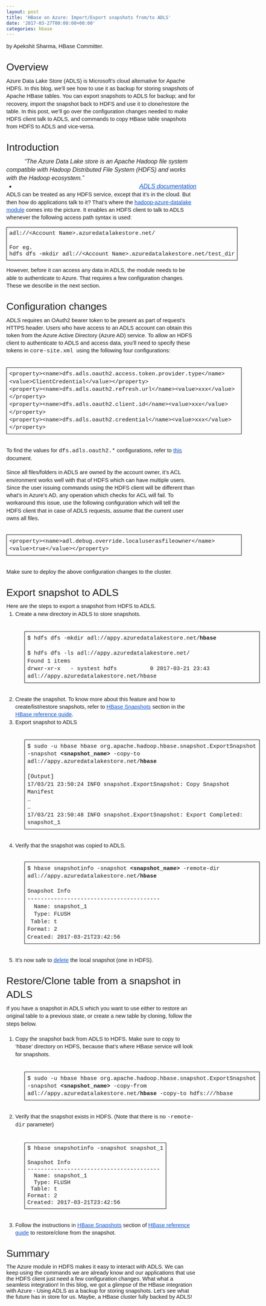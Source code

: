 ```yaml
---
layout: post
title: 'HBase on Azure: Import/Export snapshots from/to ADLS'
date: '2017-03-27T00:00:00+00:00'
categories: hbase
---
```

<p dir="ltr" style="line-height: 1.38; margin-top: 0pt; margin-bottom: 3pt;" id="docs-internal-guid-19570d40-1201-f310-c6fe-a53b1e1fd037"><span style="background-color: transparent; font-family: Arial; font-size: 11pt;">by Apekshit Sharma, HBase Committer.</span></p> 
  <h1 dir="ltr" style="line-height: 1.38; margin-top: 20pt; margin-bottom: 6pt;"><span style="font-size: 20pt; font-family: Arial; background-color: transparent; font-weight: 400; vertical-align: baseline;">Overview</span></h1> 
  <p dir="ltr" style="line-height: 1.38; margin-top: 0pt; margin-bottom: 0pt;"><span style="font-size: 11pt; font-family: Arial; background-color: transparent; vertical-align: baseline;">Azure Data Lake Store (ADLS) is Microsoft’s cloud alternative for Apache HDFS. In this blog, we’ll see how to use it as backup for storing snapshots of Apache HBase tables. You can export snapshots to ADLS for backup; and for recovery, import the snapshot back to HDFS and use it to clone/restore the table. In this post, we’ll go over the configuration changes needed to make HDFS client talk to ADLS, and commands to copy HBase table snapshots from HDFS to ADLS and vice-versa.</span></p> 
  <h1 dir="ltr" style="line-height: 1.38; margin-top: 20pt; margin-bottom: 6pt;"><span style="font-size: 20pt; font-family: Arial; background-color: transparent; font-weight: 400; vertical-align: baseline;">Introduction</span></h1> 
  <p dir="ltr" style="line-height: 1.38; margin-top: 0pt; margin-bottom: 0pt; text-indent: 36pt;"><span style="font-size: 12pt; font-family: Arial; color: #222222; font-style: italic; vertical-align: baseline;">“The Azure Data Lake store is an Apache Hadoop file system compatible with Hadoop Distributed File System (HDFS) and works with the Hadoop ecosystem.” </span></p> 
  <ul style="margin-top: 0pt; margin-bottom: 0pt;"> 
    <li dir="ltr" style="list-style-type: disc; font-size: 12pt; font-family: Arial; font-style: italic; vertical-align: baseline;"> 
      <p dir="ltr" style="line-height: 1.38; margin-top: 0pt; margin-bottom: 0pt; text-align: right;"><a href="https://docs.microsoft.com/en-us/azure/data-lake-store/data-lake-store-overview"><span style="font-size: 12pt; color: #1155cc; text-decoration: underline; vertical-align: baseline;">ADLS documentation</span></a></p> 
    </li> 
  </ul> 
  <p dir="ltr" style="line-height: 1.38; margin-top: 0pt; margin-bottom: 0pt;"><span style="font-size: 11pt; font-family: Arial; background-color: transparent; vertical-align: baseline;">ADLS can be treated as any HDFS service, except that it’s in the cloud. But then how do applications talk to it? That’s where the </span><a href="https://hadoop.apache.org/docs/current/hadoop-azure-datalake/index.html"><span style="font-size: 11pt; font-family: Arial; color: #1155cc; background-color: transparent; text-decoration: underline; vertical-align: baseline;">hadoop-azure-datalake module</span></a><span style="font-size: 11pt; font-family: Arial; background-color: transparent; vertical-align: baseline;"> comes into the picture. It enables an HDFS client to talk to ADLS whenever the following access path syntax is used:</span></p> 
  <div dir="ltr" style="margin-left: 0pt;"> 
    <table style="border: medium none; border-collapse: collapse; width: 468pt;"><colgroup><col width="*" /></colgroup> 
      <tbody> 
        <tr style="height: 0pt;"> 
          <td style="border-width: 1pt; border-style: solid; border-color: #000000; vertical-align: top; padding: 5pt;"> 
            <p dir="ltr" style="line-height: 1.2; margin-top: 0pt; margin-bottom: 0pt;"><span style="font-size: 11pt; font-family: &quot;Courier New&quot;; background-color: transparent; vertical-align: baseline;">adl://&lt;Account Name&gt;.azuredatalakestore.net/</span></p><br /> 
            <p dir="ltr" style="line-height: 1.2; margin-top: 0pt; margin-bottom: 0pt;"><span style="font-size: 11pt; font-family: &quot;Courier New&quot;; background-color: transparent; vertical-align: baseline;">For eg.</span><span style="font-size: 11pt; font-family: &quot;Courier New&quot;; background-color: transparent; vertical-align: baseline;"><br class="kix-line-break" /></span><span style="font-size: 11pt; font-family: &quot;Courier New&quot;; background-color: transparent; vertical-align: baseline;">hdfs dfs -mkdir adl://&lt;Account Name&gt;.azuredatalakestore.net/test_dir</span></p> 
          </td> 
        </tr> 
      </tbody> 
    </table> 
  </div> 
  <p dir="ltr" style="line-height: 1.38; margin-top: 0pt; margin-bottom: 0pt;"><span style="font-size: 11pt; font-family: Arial; background-color: transparent; vertical-align: baseline;">However, before it can access any data in ADLS, the module needs to be able to authenticate to Azure. That requires a few configuration changes. These we describe in the next section.</span></p> 
  <h1 dir="ltr" style="line-height: 1.38; margin-top: 20pt; margin-bottom: 6pt;"><span style="font-size: 20pt; font-family: Arial; background-color: transparent; font-weight: 400; vertical-align: baseline;">Configuration changes</span></h1> 
  <p dir="ltr" style="line-height: 1.38; margin-top: 0pt; margin-bottom: 0pt;"><span style="font-size: 11pt; font-family: Arial; background-color: transparent; vertical-align: baseline;">ADLS requires an OAuth2 bearer token to be present as part of request’s HTTPS header. Users who have access to an ADLS account can obtain this token from the Azure Active Directory (Azure AD) service. To allow an HDFS client to authenticate to ADLS and access data, you’ll need to specify these tokens in </span><span style="font-size: 11pt; font-family: &quot;Courier New&quot;; background-color: transparent; vertical-align: baseline;">core-site.xml </span><span style="font-size: 11pt; font-family: Arial; background-color: transparent; vertical-align: baseline;">using the following four configurations:</span></p><br /> 
  <div dir="ltr" style="margin-left: 0pt;"> 
    <table style="border: medium none; border-collapse: collapse; width: 468pt;"><colgroup><col width="*" /></colgroup> 
      <tbody> 
        <tr style="height: 0pt;"> 
          <td style="border-width: 1pt; border-style: solid; border-color: #000000; vertical-align: top; padding: 5pt;"> 
            <p dir="ltr" style="line-height: 1.38; margin-top: 0pt; margin-bottom: 0pt;"><span style="font-size: 11pt; font-family: &quot;Courier New&quot;; background-color: transparent; vertical-align: baseline;">&lt;property&gt;&lt;name&gt;dfs.adls.oauth2.access.token.provider.type&lt;/name&gt;&lt;value&gt;ClientCredential&lt;/value&gt;&lt;/property&gt;</span></p> 
            <p dir="ltr" style="line-height: 1.38; margin-top: 0pt; margin-bottom: 0pt;"><span style="font-size: 11pt; font-family: &quot;Courier New&quot;; background-color: transparent; vertical-align: baseline;">&lt;property&gt;&lt;name&gt;dfs.adls.oauth2.refresh.url&lt;/name&gt;&lt;value&gt;xxx&lt;/value&gt;&lt;/property&gt;</span><span style="font-size: 11pt; font-family: &quot;Courier New&quot;; background-color: transparent; vertical-align: baseline;"><br class="kix-line-break" /></span><span style="font-size: 11pt; font-family: &quot;Courier New&quot;; background-color: transparent; vertical-align: baseline;">&lt;property&gt;&lt;name&gt;dfs.adls.oauth2.client.id&lt;/name&gt;&lt;value&gt;xxx&lt;/value&gt;&lt;/property&gt;</span><span style="font-size: 11pt; font-family: &quot;Courier New&quot;; background-color: transparent; vertical-align: baseline;"><br class="kix-line-break" /></span><span style="font-size: 11pt; font-family: &quot;Courier New&quot;; background-color: transparent; vertical-align: baseline;">&lt;property&gt;&lt;name&gt;dfs.adls.oauth2.credential&lt;/name&gt;&lt;value&gt;xxx&lt;/value&gt;&lt;/property&gt;</span></p> 
          </td> 
        </tr> 
      </tbody> 
    </table> 
  </div><br /> 
  <p dir="ltr" style="line-height: 1.38; margin-top: 0pt; margin-bottom: 0pt;"><span style="font-size: 11pt; font-family: Arial; background-color: transparent; vertical-align: baseline;">To find the values for </span><span style="font-size: 11pt; font-family: &quot;Courier New&quot;; background-color: transparent; vertical-align: baseline;">dfs.adls.oauth2.*</span><span style="font-size: 11pt; font-family: Arial; background-color: transparent; vertical-align: baseline;"> configurations, refer to </span><a href="https://hadoop.apache.org/docs/current/hadoop-azure-datalake/index.html"><span style="font-size: 11pt; font-family: Arial; color: #1155cc; background-color: transparent; text-decoration: underline; vertical-align: baseline;">this</span></a><span style="font-size: 11pt; font-family: Arial; background-color: transparent; vertical-align: baseline;"> document.</span></p><br /> 
  <p dir="ltr" style="line-height: 1.38; margin-top: 0pt; margin-bottom: 0pt;"><span style="font-size: 11pt; font-family: Arial; background-color: transparent; vertical-align: baseline;">Since all files/folders in ADLS are owned by the account owner, it’s ACL environment works well with that of HDFS which can have multiple users. Since the user issuing commands using the HDFS client will be different than what’s in Azure’s AD, any operation which checks for ACL will fail. To workaround this issue, use the following configuration which will tell the HDFS client that in case of ADLS requests, assume that the current user owns all files.</span></p><br /> 
  <div dir="ltr" style="margin-left: 0pt;"> 
    <table style="border: medium none; border-collapse: collapse; width: 468pt;"><colgroup><col width="*" /></colgroup> 
      <tbody> 
        <tr style="height: 0pt;"> 
          <td style="border-width: 1pt; border-style: solid; border-color: #000000; vertical-align: top; padding: 5pt;"> 
            <p dir="ltr" style="line-height: 1.38; margin-top: 0pt; margin-bottom: 0pt;"><span style="font-size: 11pt; font-family: &quot;Courier New&quot;; background-color: transparent; vertical-align: baseline;">&lt;property&gt;&lt;name&gt;adl.debug.override.localuserasfileowner&lt;/name&gt;&lt;value&gt;true&lt;/value&gt;&lt;/property&gt;</span></p> 
          </td> 
        </tr> 
      </tbody> 
    </table> 
  </div><br /> 
  <p dir="ltr" style="line-height: 1.38; margin-top: 0pt; margin-bottom: 0pt;"><span style="font-size: 11pt; font-family: Arial; background-color: transparent; vertical-align: baseline;">Make sure to deploy the above configuration changes to the cluster.</span></p> 
  <h1 dir="ltr" style="line-height: 1.38; margin-top: 20pt; margin-bottom: 6pt;"><span style="font-size: 20pt; font-family: Arial; background-color: transparent; font-weight: 400; vertical-align: baseline;">Export snapshot to ADLS</span></h1> 
  <p dir="ltr" style="line-height: 1.38; margin-top: 0pt; margin-bottom: 0pt;"><span style="font-size: 11pt; font-family: Arial; background-color: transparent; vertical-align: baseline;">Here are the steps to export a snapshot from HDFS to ADLS.</span></p> 
  <ol style="margin-top: 0pt; margin-bottom: 0pt;"> 
    <li dir="ltr" style="list-style-type: decimal; font-size: 11pt; font-family: Arial; background-color: transparent; vertical-align: baseline;"> 
      <p dir="ltr" style="line-height: 1.38; margin-top: 0pt; margin-bottom: 0pt;"><span style="font-size: 11pt; background-color: transparent; vertical-align: baseline;">Create a new directory in ADLS to store snapshots.</span><span style="font-size: 11pt; background-color: transparent; vertical-align: baseline;"><br class="kix-line-break" /><br class="kix-line-break" /></span></p> 
    </li> 
  </ol> 
  <div dir="ltr" style="margin-left: 36pt;"> 
    <table style="border: medium none; border-collapse: collapse; width: 468pt;"><colgroup><col width="*" /></colgroup> 
      <tbody> 
        <tr style="height: 0pt;"> 
          <td style="border-width: 1pt; border-style: solid; border-color: #000000; vertical-align: top; padding: 5pt;"> 
            <p dir="ltr" style="line-height: 1.38; margin-top: 0pt; margin-bottom: 0pt;"><span style="font-size: 11pt; font-family: &quot;Courier New&quot;; background-color: transparent; vertical-align: baseline;">$ hdfs dfs -mkdir adl://appy.azuredatalakestore.net/</span><span style="font-size: 11pt; font-family: &quot;Courier New&quot;; background-color: transparent; font-weight: 700; vertical-align: baseline;">hbase</span></p> 
            <p dir="ltr" style="line-height: 1.38; margin-top: 0pt; margin-bottom: 0pt;"><span style="font-size: 11pt; font-family: &quot;Courier New&quot;; background-color: transparent; vertical-align: baseline;"><br class="kix-line-break" /></span><span style="font-size: 11pt; font-family: &quot;Courier New&quot;; background-color: transparent; vertical-align: baseline;">$ hdfs dfs -ls adl://appy.azuredatalakestore.net/</span></p> 
            <p dir="ltr" style="line-height: 1.38; margin-top: 0pt; margin-bottom: 0pt;"><span style="font-size: 11pt; font-family: &quot;Courier New&quot;; background-color: transparent; vertical-align: baseline;">Found 1 items</span></p> 
            <p dir="ltr" style="line-height: 1.38; margin-top: 0pt; margin-bottom: 0pt;"><span style="font-size: 11pt; font-family: &quot;Courier New&quot;; background-color: transparent; vertical-align: baseline;">drwxr-xr-x &nbsp;&nbsp;- systest hdfs &nbsp;&nbsp;&nbsp;&nbsp;&nbsp;&nbsp;&nbsp;&nbsp;&nbsp;0 2017-03-21 23:43 adl://appy.azuredatalakestore.net/hbase</span></p> 
          </td> 
        </tr> 
      </tbody> 
    </table> 
  </div><br /> 
  <ol style="margin-top: 0pt; margin-bottom: 0pt;" start="2"> 
    <li dir="ltr" style="list-style-type: decimal; font-size: 11pt; font-family: Arial; background-color: transparent; vertical-align: baseline;"> 
      <p dir="ltr" style="line-height: 1.38; margin-top: 0pt; margin-bottom: 0pt;"><span style="font-size: 11pt; background-color: transparent; vertical-align: baseline;">Create the snapshot. To know more about this feature and how to create/list/restore snapshots, refer to </span><a href="http://hbase.apache.org/book.html#ops.snapshots"><span style="font-size: 11pt; color: #1155cc; background-color: transparent; text-decoration: underline; vertical-align: baseline;">HBase Snapshots</span></a><span style="font-size: 11pt; background-color: transparent; vertical-align: baseline;"> section in the </span><a href="http://hbase.apache.org/book.html"><span style="font-size: 11pt; color: #1155cc; background-color: transparent; text-decoration: underline; vertical-align: baseline;">HBase reference guide</span></a><span style="font-size: 11pt; background-color: transparent; vertical-align: baseline;">.</span></p> 
    </li> 
    <li dir="ltr" style="list-style-type: decimal; font-size: 11pt; font-family: Arial; background-color: transparent; vertical-align: baseline;"> 
      <p dir="ltr" style="line-height: 1.38; margin-top: 0pt; margin-bottom: 0pt;"><span style="font-size: 11pt; background-color: transparent; vertical-align: baseline;">Export snapshot to ADLS</span><span style="font-size: 11pt; background-color: transparent; vertical-align: baseline;"><br class="kix-line-break" /><br class="kix-line-break" /></span></p> 
    </li> 
  </ol> 
  <div dir="ltr" style="margin-left: 36pt;"> 
    <table style="border: medium none; border-collapse: collapse; width: 468pt;"><colgroup><col width="*" /></colgroup> 
      <tbody> 
        <tr style="height: 0pt;"> 
          <td style="border-width: 1pt; border-style: solid; border-color: #000000; vertical-align: top; padding: 5pt;"> 
            <p dir="ltr" style="line-height: 1.38; margin-top: 0pt; margin-bottom: 0pt;"><span style="font-size: 11pt; font-family: &quot;Courier New&quot;; background-color: transparent; vertical-align: baseline;">$ sudo -u hbase hbase org.apache.hadoop.hbase.snapshot.ExportSnapshot -snapshot </span><span style="font-size: 11pt; font-family: &quot;Courier New&quot;; background-color: transparent; font-weight: 700; vertical-align: baseline;">&lt;snapshot_name&gt;</span><span style="font-size: 11pt; font-family: &quot;Courier New&quot;; background-color: transparent; vertical-align: baseline;"> -copy-to adl://appy.azuredatalakestore.net/</span><span style="font-size: 11pt; font-family: &quot;Courier New&quot;; background-color: transparent; font-weight: 700; vertical-align: baseline;">hbase</span></p><br /> 
            <p dir="ltr" style="line-height: 1.38; margin-top: 0pt; margin-bottom: 0pt;"><span style="font-size: 11pt; font-family: &quot;Courier New&quot;; background-color: transparent; vertical-align: baseline;">[Output]</span></p> 
            <p dir="ltr" style="line-height: 1.38; margin-top: 0pt; margin-bottom: 0pt;"><span style="font-size: 11pt; font-family: &quot;Courier New&quot;; background-color: transparent; vertical-align: baseline;">17/03/21 23:50:24 INFO snapshot.ExportSnapshot: Copy Snapshot Manifest</span></p> 
            <p dir="ltr" style="line-height: 1.38; margin-top: 0pt; margin-bottom: 0pt;"><span style="font-size: 11pt; font-family: &quot;Courier New&quot;; background-color: transparent; vertical-align: baseline;">…</span></p> 
            <p dir="ltr" style="line-height: 1.38; margin-top: 0pt; margin-bottom: 0pt;"><span style="font-size: 11pt; font-family: &quot;Courier New&quot;; background-color: transparent; vertical-align: baseline;">…</span></p> 
            <p dir="ltr" style="line-height: 1.38; margin-top: 0pt; margin-bottom: 0pt;"><span style="font-size: 11pt; font-family: &quot;Courier New&quot;; background-color: transparent; vertical-align: baseline;">17/03/21 23:50:48 INFO snapshot.ExportSnapshot: Export Completed: snapshot_1</span></p> 
          </td> 
        </tr> 
      </tbody> 
    </table> 
  </div><br /> 
  <ol style="margin-top: 0pt; margin-bottom: 0pt;" start="4"> 
    <li dir="ltr" style="list-style-type: decimal; font-size: 11pt; font-family: Arial; background-color: transparent; vertical-align: baseline;"> 
      <p dir="ltr" style="line-height: 1.38; margin-top: 0pt; margin-bottom: 0pt;"><span style="font-size: 11pt; background-color: transparent; vertical-align: baseline;">Verify that the snapshot was copied to ADLS.</span></p> 
    </li> 
  </ol><br /> 
  <div dir="ltr" style="margin-left: 36pt;"> 
    <table style="border: medium none; border-collapse: collapse; width: 468pt;"><colgroup><col width="*" /></colgroup> 
      <tbody> 
        <tr style="height: 0pt;"> 
          <td style="border-width: 1pt; border-style: solid; border-color: #000000; vertical-align: top; padding: 5pt;"> 
            <p dir="ltr" style="line-height: 1.38; margin-top: 0pt; margin-bottom: 0pt;"><span style="font-size: 11pt; font-family: &quot;Courier New&quot;; background-color: transparent; vertical-align: baseline;">$ hbase snapshotinfo -snapshot </span><span style="font-size: 11pt; font-family: &quot;Courier New&quot;; background-color: transparent; font-weight: 700; vertical-align: baseline;">&lt;snapshot_name&gt;</span><span style="font-size: 11pt; font-family: &quot;Courier New&quot;; background-color: transparent; vertical-align: baseline;"> -remote-dir adl://appy.azuredatalakestore.net/</span><span style="font-size: 11pt; font-family: &quot;Courier New&quot;; background-color: transparent; font-weight: 700; vertical-align: baseline;">hbase</span><span style="font-size: 11pt; font-family: &quot;Courier New&quot;; background-color: transparent; font-weight: 700; vertical-align: baseline;"><br class="kix-line-break" /><br class="kix-line-break" /></span></p> 
            <p dir="ltr" style="line-height: 1.38; margin-top: 0pt; margin-bottom: 0pt;"><span style="font-size: 11pt; font-family: &quot;Courier New&quot;; background-color: transparent; vertical-align: baseline;">Snapshot Info</span></p> 
            <p dir="ltr" style="line-height: 1.38; margin-top: 0pt; margin-bottom: 0pt;"><span style="font-size: 11pt; font-family: &quot;Courier New&quot;; background-color: transparent; vertical-align: baseline;">----------------------------------------</span></p> 
            <p dir="ltr" style="line-height: 1.38; margin-top: 0pt; margin-bottom: 0pt;"><span style="font-size: 11pt; font-family: &quot;Courier New&quot;; background-color: transparent; vertical-align: baseline;"> &nbsp;&nbsp;Name: snapshot_1</span></p> 
            <p dir="ltr" style="line-height: 1.38; margin-top: 0pt; margin-bottom: 0pt;"><span style="font-size: 11pt; font-family: &quot;Courier New&quot;; background-color: transparent; vertical-align: baseline;"> &nbsp;&nbsp;Type: FLUSH</span></p> 
            <p dir="ltr" style="line-height: 1.38; margin-top: 0pt; margin-bottom: 0pt;"><span style="font-size: 11pt; font-family: &quot;Courier New&quot;; background-color: transparent; vertical-align: baseline;"> &nbsp;Table: t</span></p> 
            <p dir="ltr" style="line-height: 1.38; margin-top: 0pt; margin-bottom: 0pt;"><span style="font-size: 11pt; font-family: &quot;Courier New&quot;; background-color: transparent; vertical-align: baseline;"> Format: 2</span></p> 
            <p dir="ltr" style="line-height: 1.38; margin-top: 0pt; margin-bottom: 0pt;"><span style="font-size: 11pt; font-family: &quot;Courier New&quot;; background-color: transparent; vertical-align: baseline;">Created: 2017-03-21T23:42:56</span></p> 
          </td> 
        </tr> 
      </tbody> 
    </table> 
  </div><br /> 
  <ol style="margin-top: 0pt; margin-bottom: 0pt;" start="5"> 
    <li dir="ltr" style="list-style-type: decimal; font-size: 11pt; font-family: Arial; background-color: transparent; vertical-align: baseline;"> 
      <p dir="ltr" style="line-height: 1.38; margin-top: 0pt; margin-bottom: 0pt;"><span style="font-size: 11pt; background-color: transparent; vertical-align: baseline;">It’s now safe to </span><a href="http://hbase.apache.org/book.html#ops.snapshots.delete"><span style="font-size: 11pt; color: #1155cc; background-color: transparent; text-decoration: underline; vertical-align: baseline;">delete</span></a><span style="font-size: 11pt; background-color: transparent; vertical-align: baseline;"> the local snapshot (one in HDFS).</span></p> 
    </li> 
  </ol> 
  <h1 dir="ltr" style="line-height: 1.38; margin-top: 20pt; margin-bottom: 6pt;"><span style="font-size: 20pt; font-family: Arial; background-color: transparent; font-weight: 400; vertical-align: baseline;">Restore/Clone table from a snapshot in ADLS</span></h1> 
  <p dir="ltr" style="line-height: 1.38; margin-top: 0pt; margin-bottom: 0pt;"><span style="font-size: 11pt; font-family: Arial; background-color: transparent; vertical-align: baseline;">If you have a snapshot in ADLS which you want to use either to restore an original table to a previous state, or create a new table by cloning, follow the steps below.</span><span style="font-size: 11pt; font-family: Arial; background-color: transparent; vertical-align: baseline;"><br class="kix-line-break" /><br class="kix-line-break" /></span></p> 
  <ol style="margin-top: 0pt; margin-bottom: 0pt;"> 
    <li dir="ltr" style="list-style-type: decimal; font-size: 11pt; font-family: Arial; background-color: transparent; vertical-align: baseline;"> 
      <p dir="ltr" style="line-height: 1.38; margin-top: 0pt; margin-bottom: 0pt;"><span style="font-size: 11pt; background-color: transparent; vertical-align: baseline;">Copy the snapshot back from ADLS to HDFS. Make sure to copy to ‘hbase’ directory on HDFS, because that’s where HBase service will look for snapshots.</span><span style="font-size: 11pt; background-color: transparent; vertical-align: baseline;"><br class="kix-line-break" /><br class="kix-line-break" /></span></p> 
    </li> 
  </ol> 
  <div dir="ltr" style="margin-left: 36pt;"> 
    <table style="border: medium none; border-collapse: collapse; width: 468pt;"><colgroup><col width="*" /></colgroup> 
      <tbody> 
        <tr style="height: 0pt;"> 
          <td style="border-width: 1pt; border-style: solid; border-color: #000000; vertical-align: top; padding: 5pt;"> 
            <p dir="ltr" style="line-height: 1.38; margin-top: 0pt; margin-bottom: 0pt;"><span style="font-size: 11pt; font-family: &quot;Courier New&quot;; background-color: transparent; vertical-align: baseline;">$ sudo -u hbase hbase org.apache.hadoop.hbase.snapshot.ExportSnapshot -snapshot </span><span style="font-size: 11pt; font-family: &quot;Courier New&quot;; background-color: transparent; font-weight: 700; vertical-align: baseline;">&lt;snapshot_name&gt;</span><span style="font-size: 11pt; font-family: &quot;Courier New&quot;; background-color: transparent; vertical-align: baseline;"> -copy-from adl://appy.azuredatalakestore.net/</span><span style="font-size: 11pt; font-family: &quot;Courier New&quot;; background-color: transparent; font-weight: 700; vertical-align: baseline;">hbase</span><span style="font-size: 11pt; font-family: &quot;Courier New&quot;; background-color: transparent; vertical-align: baseline;"> -copy-to hdfs:///hbase</span></p> 
          </td> 
        </tr> 
      </tbody> 
    </table> 
  </div><br /> 
  <ol style="margin-top: 0pt; margin-bottom: 0pt;" start="2"> 
    <li dir="ltr" style="list-style-type: decimal; font-size: 11pt; font-family: Arial; background-color: transparent; vertical-align: baseline;"> 
      <p dir="ltr" style="line-height: 1.38; margin-top: 0pt; margin-bottom: 0pt;"><span style="font-size: 11pt; background-color: transparent; vertical-align: baseline;">Verify that the snapshot exists in HDFS. (Note that there is no </span><span style="font-size: 11pt; font-family: &quot;Courier New&quot;; background-color: transparent; vertical-align: baseline;">-remote-dir</span><span style="font-size: 11pt; background-color: transparent; vertical-align: baseline;"> parameter)</span><span style="font-size: 11pt; background-color: transparent; vertical-align: baseline;"><br class="kix-line-break" /><br class="kix-line-break" /></span></p> 
    </li> 
  </ol> 
  <div dir="ltr" style="margin-left: 36pt;"> 
    <table style="border: medium none; border-collapse: collapse; width: 468pt;"><colgroup><col width="*" /></colgroup> 
      <tbody> 
        <tr style="height: 0pt;"> 
          <td style="border-width: 1pt; border-style: solid; border-color: #000000; vertical-align: top; padding: 5pt;"> 
            <p dir="ltr" style="line-height: 1.2; margin-top: 0pt; margin-bottom: 0pt;"><span style="font-size: 11pt; font-family: &quot;Courier New&quot;; background-color: transparent; vertical-align: baseline;">$ hbase snapshotinfo -snapshot snapshot_1</span></p><br /> 
            <p dir="ltr" style="line-height: 1.2; margin-top: 0pt; margin-bottom: 0pt;"><span style="font-size: 11pt; font-family: &quot;Courier New&quot;; background-color: transparent; vertical-align: baseline;">Snapshot Info</span></p> 
            <p dir="ltr" style="line-height: 1.2; margin-top: 0pt; margin-bottom: 0pt;"><span style="font-size: 11pt; font-family: &quot;Courier New&quot;; background-color: transparent; vertical-align: baseline;">----------------------------------------</span></p> 
            <p dir="ltr" style="line-height: 1.2; margin-top: 0pt; margin-bottom: 0pt;"><span style="font-size: 11pt; font-family: &quot;Courier New&quot;; background-color: transparent; vertical-align: baseline;"> &nbsp;&nbsp;Name: snapshot_1</span></p> 
            <p dir="ltr" style="line-height: 1.2; margin-top: 0pt; margin-bottom: 0pt;"><span style="font-size: 11pt; font-family: &quot;Courier New&quot;; background-color: transparent; vertical-align: baseline;"> &nbsp;&nbsp;Type: FLUSH</span></p> 
            <p dir="ltr" style="line-height: 1.2; margin-top: 0pt; margin-bottom: 0pt;"><span style="font-size: 11pt; font-family: &quot;Courier New&quot;; background-color: transparent; vertical-align: baseline;"> &nbsp;Table: t</span></p> 
            <p dir="ltr" style="line-height: 1.2; margin-top: 0pt; margin-bottom: 0pt;"><span style="font-size: 11pt; font-family: &quot;Courier New&quot;; background-color: transparent; vertical-align: baseline;"> Format: 2</span></p> 
            <p dir="ltr" style="line-height: 1.2; margin-top: 0pt; margin-bottom: 0pt;"><span style="font-size: 11pt; font-family: &quot;Courier New&quot;; background-color: transparent; vertical-align: baseline;">Created: 2017-03-21T23:42:56</span></p> 
          </td> 
        </tr> 
      </tbody> 
    </table> 
  </div><br /> 
  <ol style="margin-top: 0pt; margin-bottom: 0pt;" start="3"> 
    <li dir="ltr" style="list-style-type: decimal; font-size: 11pt; font-family: Arial; background-color: transparent; vertical-align: baseline;"> 
      <p dir="ltr" style="line-height: 1.38; margin-top: 0pt; margin-bottom: 0pt;"><span style="font-size: 11pt; background-color: transparent; vertical-align: baseline;">Follow the instructions in </span><a href="http://hbase.apache.org/book.html#ops.snapshots"><span style="font-size: 11pt; color: #1155cc; background-color: transparent; text-decoration: underline; vertical-align: baseline;">HBase Snapshots</span></a><span style="font-size: 11pt; background-color: transparent; vertical-align: baseline;"> section of </span><a href="http://hbase.apache.org/book.html"><span style="font-size: 11pt; color: #1155cc; background-color: transparent; text-decoration: underline; vertical-align: baseline;">HBase reference guide</span></a><span style="font-size: 11pt; background-color: transparent; vertical-align: baseline;"> to restore/clone from the snapshot.</span></p> 
    </li> 
  </ol> 
  <h1 dir="ltr" style="line-height: 1.38; margin-top: 20pt; margin-bottom: 6pt;"><span style="font-size: 20pt; font-family: Arial; background-color: transparent; font-weight: 400; vertical-align: baseline;">Summary</span></h1><span style="font-size: 11pt; font-family: Arial; background-color: transparent; vertical-align: baseline;">The Azure module in HDFS makes it easy to interact with ADLS. We can keep using the commands we are already know and our applications that use the HDFS client just need a few configuration changes. What what a seamless integration! In this blog, we got a glimpse of the HBase integration with Azure - Using ADLS as a backup for storing snapshots. Let’s see what the future has in store for us. Maybe, a HBase cluster fully backed by ADLS!</span>

